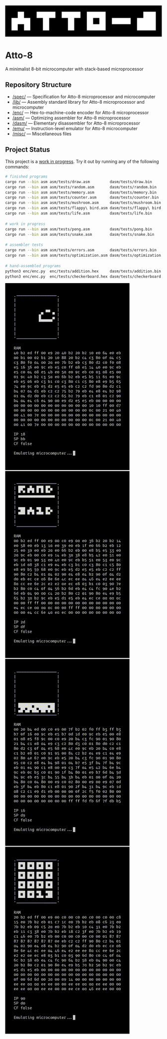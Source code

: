 ![Atto-8 Banner](misc/assets/banner.png)

# Atto-8

A minimalist 8-bit microcomputer with stack-based microprocessor

## Repository Structure

- [/spec/](spec/) &mdash; Specification for Atto-8 microprocessor and microcomputer
- [/lib/](lib/) &mdash; Assembly standard library for Atto-8 microprocessor and microcomputer
- [/enc/](enc/) &mdash; Hex-to-machine-code encoder for Atto-8 microprocessor
- [/asm/](asm/) &mdash; Optimizing assembler for Atto-8 microprocessor
- [/dasm/](dasm/) &mdash; Elementary disassembler for Atto-8 microprocessor
- [/emu/](emu/) &mdash; Instruction-level emulator for Atto-8 microcomputer
- [/misc/](misc/) &mdash; Miscellaneous files

## Project Status

This project is a [work in progress](TODO.md). Try it out by running any of the following commands:

```bash
# finished programs
cargo run --bin asm asm/tests/draw.asm         dasm/tests/draw.bin         && cargo run --bin dasm dasm/tests/draw.bin         dasm/tests/draw.asm         && cargo run --bin asm dasm/tests/draw.asm         emu/tests/draw.bin         && cargo run --bin emu emu/tests/draw.bin
cargo run --bin asm asm/tests/random.asm       dasm/tests/random.bin       && cargo run --bin dasm dasm/tests/random.bin       dasm/tests/random.asm       && cargo run --bin asm dasm/tests/random.asm       emu/tests/random.bin       && cargo run --bin emu emu/tests/random.bin
cargo run --bin asm asm/tests/memory.asm       dasm/tests/memory.bin       && cargo run --bin dasm dasm/tests/memory.bin       dasm/tests/memory.asm       && cargo run --bin asm dasm/tests/memory.asm       emu/tests/memory.bin       && cargo run --bin emu emu/tests/memory.bin
cargo run --bin asm asm/tests/counter.asm      dasm/tests/counter.bin      && cargo run --bin dasm dasm/tests/counter.bin      dasm/tests/counter.asm      && cargo run --bin asm dasm/tests/counter.asm      emu/tests/counter.bin      && cargo run --bin emu emu/tests/counter.bin
cargo run --bin asm asm/tests/mushroom.asm     dasm/tests/mushroom.bin     && cargo run --bin dasm dasm/tests/mushroom.bin     dasm/tests/mushroom.asm     && cargo run --bin asm dasm/tests/mushroom.asm     emu/tests/mushroom.bin     && cargo run --bin emu emu/tests/mushroom.bin
cargo run --bin asm asm/tests/flappy\ bird.asm dasm/tests/flappy\ bird.bin && cargo run --bin dasm dasm/tests/flappy\ bird.bin dasm/tests/flappy\ bird.asm && cargo run --bin asm dasm/tests/flappy\ bird.asm emu/tests/flappy\ bird.bin && cargo run --bin emu emu/tests/flappy\ bird.bin
cargo run --bin asm asm/tests/life.asm         dasm/tests/life.bin         && cargo run --bin dasm dasm/tests/life.bin         dasm/tests/life.asm         && cargo run --bin asm dasm/tests/life.asm         emu/tests/life.bin         && cargo run --bin emu emu/tests/life.bin

# work in progress
cargo run --bin asm asm/tests/pong.asm         dasm/tests/pong.bin         && cargo run --bin dasm dasm/tests/pong.bin         dasm/tests/pong.asm         && cargo run --bin asm dasm/tests/pong.asm         emu/tests/pong.bin         && cargo run --bin emu emu/tests/pong.bin
cargo run --bin asm asm/tests/snake.asm        dasm/tests/snake.bin        && cargo run --bin dasm dasm/tests/snake.bin        dasm/tests/snake.asm        && cargo run --bin asm dasm/tests/snake.asm        emu/tests/snake.bin        && cargo run --bin emu emu/tests/snake.bin

# assembler tests
cargo run --bin asm asm/tests/errors.asm       dasm/tests/errors.bin       && cargo run --bin dasm dasm/tests/errors.bin       dasm/tests/errors.asm       && cargo run --bin asm dasm/tests/errors.asm       emu/tests/errors.bin       && cargo run --bin emu emu/tests/errors.bin
cargo run --bin asm asm/tests/optimization.asm dasm/tests/optimization.bin && cargo run --bin dasm dasm/tests/optimization.bin dasm/tests/optimization.asm && cargo run --bin asm dasm/tests/optimization.asm emu/tests/optimization.bin && cargo run --bin emu emu/tests/optimization.bin

# hand-assembled programs
python3 enc/enc.py  enc/tests/addition.hex     dasm/tests/addition.bin     && cargo run --bin dasm dasm/tests/addition.bin     dasm/tests/addition.asm     && cargo run --bin asm dasm/tests/addition.asm     emu/tests/addition.bin     && cargo run --bin emu emu/tests/addition.bin
python3 enc/enc.py  enc/tests/checkerboard.hex dasm/tests/checkerboard.bin && cargo run --bin dasm dasm/tests/checkerboard.bin dasm/tests/checkerboard.asm && cargo run --bin asm dasm/tests/checkerboard.asm emu/tests/checkerboard.bin && cargo run --bin emu emu/tests/checkerboard.bin
```

![Game of Life Demo](misc/assets/life.gif) ![Random Number Generator Demo](misc/assets/random.gif) ![Flappy Bird Demo](misc/assets/flappy%20bird.gif) ![Infinite Counter Demo](misc/assets/counter.gif)
